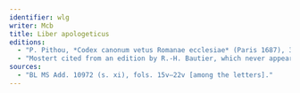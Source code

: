 ```yaml
---
identifier: wlg
writer: Mcb
title: Liber apologeticus
editions:
  - "P. Pithou, *Codex canonum vetus Romanae ecclesiae* (Paris 1687), 395–402, repr. *PL* 139. 461–72."
  - "Mostert cited from an edition by R.-H. Bautier, which never appeared."
sources:
  - "BL MS Add. 10972 (s. xi), fols. 15v–22v [among the letters]."
---
```

